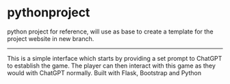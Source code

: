 # pythonproject

python project for reference, will use as base to create a template for the project website in new branch.

---
This is a simple interface which starts by providing a set prompt to ChatGPT to establish the game. The player can then interact with this game as they would with ChatGPT normally.
Built with Flask, Bootstrap and Python
